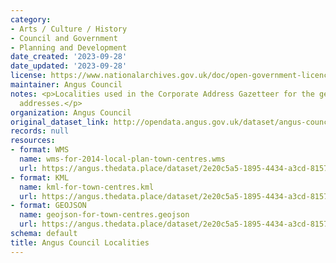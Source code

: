 ```yaml
---
category:
- Arts / Culture / History
- Council and Government
- Planning and Development
date_created: '2023-09-28'
date_updated: '2023-09-28'
license: https://www.nationalarchives.gov.uk/doc/open-government-licence/version/3/
maintainer: Angus Council
notes: <p>Localities used in the Corporate Address Gazetteer for the generation of
  addresses.</p>
organization: Angus Council
original_dataset_link: http://opendata.angus.gov.uk/dataset/angus-council-localities
records: null
resources:
- format: WMS
  name: wms-for-2014-local-plan-town-centres.wms
  url: https://angus.thedata.place/dataset/2e20c5a5-1895-4434-a3cd-81577bd3e22e/resource/8ed9c9f8-7702-4e5d-bed9-9c5c9b443f25/download/wms-for-2014-local-plan-town-centres.wms
- format: KML
  name: kml-for-town-centres.kml
  url: https://angus.thedata.place/dataset/2e20c5a5-1895-4434-a3cd-81577bd3e22e/resource/d438a492-869f-4d04-9c9f-bb23f2772bcb/download/kml-for-town-centres.kml
- format: GEOJSON
  name: geojson-for-town-centres.geojson
  url: https://angus.thedata.place/dataset/2e20c5a5-1895-4434-a3cd-81577bd3e22e/resource/ced8655d-e49e-43c8-80b2-f4713729a488/download/geojson-for-town-centres.geojson
schema: default
title: Angus Council Localities
---
```

